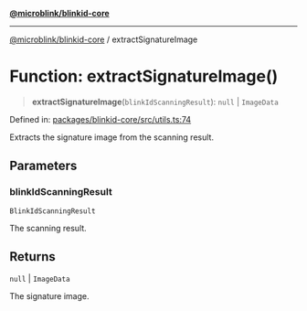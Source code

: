 [**@microblink/blinkid-core**](../README.md)

---

[@microblink/blinkid-core](../README.md) / extractSignatureImage

# Function: extractSignatureImage()

> **extractSignatureImage**(`blinkIdScanningResult`): `null` \| `ImageData`

Defined in: [packages/blinkid-core/src/utils.ts:74](https://github.com/BlinkID/blinkid-web/blob/main/packages/blinkid-core/src/utils.ts)

Extracts the signature image from the scanning result.

## Parameters

### blinkIdScanningResult

`BlinkIdScanningResult`

The scanning result.

## Returns

`null` \| `ImageData`

The signature image.
